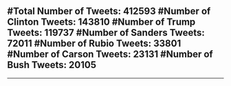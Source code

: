 #Total Number of Tweets: 412593 
#Number of Clinton Tweets: 143810
#Number of Trump Tweets: 119737
#Number of Sanders Tweets: 72011
#Number of Rubio Tweets: 33801
#Number of Carson Tweets: 23131
#Number of Bush Tweets: 20105
---
---
